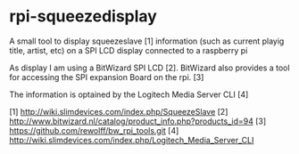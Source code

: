 rpi-squeezedisplay
==================

A small tool to display squeezeslave [1] information (such as current playig title, artist, etc) on a SPI LCD display connected to a raspberry pi

As display I am using a BitWizard SPI LCD [2].
BitWizard also provides a tool for accessing the SPI expansion Board on the rpi. [3]

The information is optained by the Logitech Media Server CLI [4]


[1] http://wiki.slimdevices.com/index.php/SqueezeSlave
[2] http://www.bitwizard.nl/catalog/product_info.php?products_id=94
[3] https://github.com/rewolff/bw_rpi_tools.git
[4] http://wiki.slimdevices.com/index.php/Logitech_Media_Server_CLI

